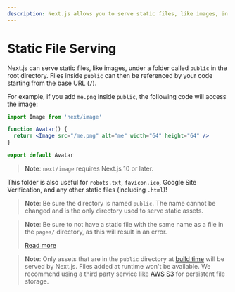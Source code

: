 ```yaml
---
description: Next.js allows you to serve static files, like images, in the public directory. You can learn how it works here.
---
```


# Static File Serving

Next.js can serve static files, like images, under a folder called `public` in the root directory. Files inside `public` can then be referenced by your code starting from the base URL (`/`).

For example, if you add `me.png` inside `public`, the following code will access the image:

```jsx
import Image from 'next/image'

function Avatar() {
  return <Image src="/me.png" alt="me" width="64" height="64" />
}

export default Avatar
```

> **Note**: `next/image` requires Next.js 10 or later.

This folder is also useful for `robots.txt`, `favicon.ico`, Google Site Verification, and any other static files (including `.html`)!

> **Note**: Be sure the directory is named `public`. The name cannot be changed and is the only directory used to serve static assets.

> **Note**: Be sure to not have a static file with the same name as a file in the `pages/` directory, as this will result in an error.
>
> [Read more](https://nextjs.org/docs/messages/conflicting-public-file-page)

> **Note**: Only assets that are in the `public` directory at [build time](/docs/api-reference/cli.md#build) will be served by Next.js. Files added at runtime won't be available. We recommend using a third party service like [AWS S3](https://aws.amazon.com/s3/) for persistent file storage.
